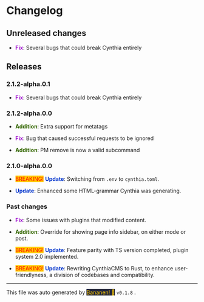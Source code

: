 
# Changelog


## Unreleased changes
            
-  **<span style="color: #9900cc">Fix</span>**: Several bugs that could break Cynthia entirely


## Releases



### 2.1.2-alpha.0.1
-  **<span style="color: #9900cc">Fix</span>**: Several bugs that could break Cynthia entirely


### 2.1.2-alpha.0.0
-  **<span style="color: #336600">Addition</span>**: Extra support for metatags
-  **<span style="color: #9900cc">Fix</span>**: Bug that caused successful requests to be ignored
-  **<span style="color: #336600">Addition</span>**: PM remove is now a valid subcommand


### 2.1.0-alpha.0.0
- <span style="color: red; background-color: #ffcc00">BREAKING!</span> **<span style="color: #0033cc">Update</span>**: Switching from `.env` to `cynthia.toml`.
-  **<span style="color: #0033cc">Update</span>**: Enhanced some HTML-grammar Cynthia was generating.


### Past changes
-  **<span style="color: #9900cc">Fix</span>**: Some issues with plugins that modified content.
-  **<span style="color: #336600">Addition</span>**: Override for showing page info sidebar, on either mode or post.
- <span style="color: red; background-color: #ffcc00">BREAKING!</span> **<span style="color: #0033cc">Update</span>**: Feature parity with TS version completed, plugin system 2.0 implemented.
- <span style="color: red; background-color: #ffcc00">BREAKING!</span> **<span style="color: #0033cc">Update</span>**: Rewriting CynthiaCMS to Rust, to enhance user-friendlyness, a division of codebases and compatibility.


<hr>
            
This file was auto generated by [<span style="background-color: #24273a; color: #ffcc00">Bananen! 🍌</span>](https://github.com/strawmelonjuice/bananen/) `v0.1.8`
.